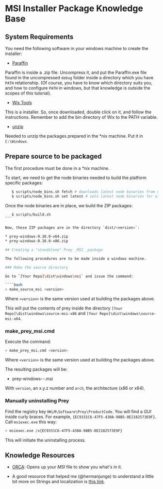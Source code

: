 # MSI Installer Package Knowledge Base

## System Requirements

You need the following software in your windows machine to create the installer:

* [Paraffin](http://www.wintellect.com/Media/Default/Blogs/Files/paraffin/Paraffin-3.6.zip)

Paraffin is inside a .zip file. Uncompress it, and put the Paraffin.exe file found in the uncompressed `debug` folder inside a directory which you have `PATH` relationship. (Of course, you have to know which directory suits you, and how to configure `PATH` in windows, but that knowledge is outside the scopes of this tutorial).

* [Wix Tools](http://wix.codeplex.com/releases/view/99514)

This is a installer. So, once downloaded, double click on it, and follow the instructions. Remember to add the bin directory of Wix to the PATH variable.

* [unzip](http://stahlworks.com/dev/unzip.exe)

Needed to unzip the packages prepared in the *nix machine. Put it in `C:\Windows`.

## Prepare source to be packaged

The first procedure must be done in a _*nix_ machine.

To start, we need to get the node binaries needed to build the platform specific packages:

````bash
   $ scripts/node_bins.sh fetch # downloads latest node binaries from nodejs.org
   $ scripts/node_bins.sh set latest # sets latest node binaries for use in ./bin/node
````

Once the node binaries are in place, we build the ZIP packages:

````bash
   $ scripts/build.sh
```

Now, these ZIP packages are in the directory `dist/<version>`:

* prey-windows-0.10.0-x64.zip
* prey-windows-0.10.0-x86.zip

## Creating a "standalone" Prey _MSI_ package

The following procedures are to be made inside a windows machine.

### Make the source directory

Go to `[Your Repo]\dist\windows\msi` and issue the command:

````bash
> make_source_msi <version>
````

Where `<version>` is the same version used at building the packages above.

This will put the contents of prey inside the directory `[Your Repo]\dist\windows\source-msi-x86` and `[Your Repo]\dist\windows\source-msi-x64`.

### make_prey_msi.cmd

Execute the command:

````bash
> make_prey_msi.cmd <version>
````

Where `<version>` is the same version used at building the packages above.

The resulting packages will be:

* prey-windows-<version>-<arch>.msi

With `version`, an x.y.z number and `arch`, the architecture (x86 or x64).

### Manually uninstalling Prey

Find the registry key `HKLM\Software\Prey\ProductCode`. You will find a _GUI_ inside curly braces. For example, `{EC9331C6-47F5-430A-98B5-0E2182573E9F}`. Call `msiexec.exe` this way:

````bash
> msiexec.exe /x{EC9331C6-47F5-430A-98B5-0E2182573E9F}
````

This will initiate the uninstalling process.

## Knowledge Resources

* [ORCA](http://msdn.microsoft.com/en-us/library/aa370557.aspx): Opens up your _MSI_ file to show you what's in it.

* A good resource that helped me (@hermanjunge) to understand a little bit more on Strings and localization is [this link](https://github.com/puppetlabs/puppet_for_the_win/blob/master/wix/localization/puppet_en-us.wxl).
